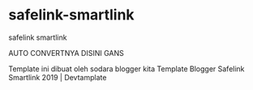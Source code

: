 # safelink-smartlink
safelink smartlink

AUTO CONVERTNYA DISINI GANS
<script type='text/javascript'>
//<![CDATA[
var setting = {
exceptionurl : "dmca.com,watsapp.com,path.com,instagram.com,pinterest.com,instagram,twitter.com",
path : "#?o="
};
//]]>
</script>
<script src='https://raw.githack.com/andikacombat/safelink-smartlink/master/autoconvretlink.js'></script>
<script src='https://www.blogger.com/feeds/xxxxxxxxxx/posts/default?alt=json-in-script&max-results=150&callback=showurl'></script>

Template ini dibuat oleh sodara blogger kita
Template Blogger Safelink Smartlink 2019 | Devtamplate
